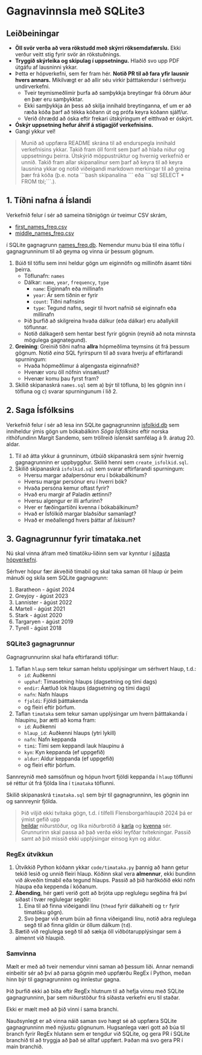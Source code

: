 # Gagnavinnsla með SQLite3

## Leiðbeiningar

- **Öll svör verða að vera rökstudd með skýrri röksemdafærslu.** Ekki verður veitt stig fyrir
  svör án rökstuðnings.
- **Tryggið skýrleika og skipulag í uppsetningu.** Hlaðið svo upp PDF útgáfu af lausninni ykkar.
- Þetta er hópverkefni, sem fer fram hér. **Notið PR til að fara yfir lausnir hvers annars.**
  Mikilvægt er að allir séu virkir þátttakendur í sérhverju undirverkefni.
    - Tveir teymismeðlimir þurfa að samþykkja breytingar frá öðrum áður en þær eru samþykktar.
    - Ekki samþykkja án þess að skilja innihald breytinganna, ef um er að ræða kóða þarf að tékka
      kóðann út og prófa keyra kóðann sjálf/ur.
    - Verið óhrædd að óska eftir frekari útskýringum ef eitthvað er óskýrt.
- **Óskýr uppsetning hefur áhrif á stigagjöf verkefnisins.**
- Gangi ykkur vel!

> Munið að uppfæra README skrána til að endurspegla innihald verkefnisins ykkar. Takið fram öll
> forrit sem þarf að hlaða niður og uppsetningu þeirra. Útskýrið möppustrúktur og hvernig
> verkefnið er unnið.
> Takið fram allar skipanalínur sem þarf að keyra til að keyra lausnina ykkar og notið
> viðeigandi markdown merkingar til að greina þær frá kóða (þ.e. nota \`\`\`bash skipanalína
> \`\`\` eða \`\`\`sql SELECT * FROM tbl;\`\`\`.).

## 1. Tíðni nafna á Íslandi

Verkefnið felur í sér að sameina tíðnigögn úr tveimur CSV skrám,

- [first_names_freq.csv](first_names_freq.csv)
- [middle_names_freq.csv](middle_names_freq.csv)

í SQLite gagnagrunn [names_freq.db](data/names_freq.db).
Nemendur munu búa til eina töflu í gagnagrunninum til að geyma og vinna úr þessum gögnum.

1. Búið til töflu sem inni heldur gögn um eiginnöfn og millinöfn ásamt tíðni þeirra.
    - Töflunafn: `names`
    - Dálkar: `name`, `year`, `frequency`, `type`
        - `name`: Eiginnafn eða millinafn
        - `year`: Ár sem tíðnin er fyrir
        - `count`: Tíðni nafnsins
        - `type`: Tegund nafns, segir til hvort nafnið sé eiginnafn eða millinafn
    - Þið þurfið að skilgreina hvaða dálkur (eða dálkar) eru aðallykill töflunnar.
    - Notið dálkagerð sem hentar best fyrir gögnin (reynið að nota minnsta mögulega gagnategund).
2. **Greining**: Greinið tíðni nafna **allra** hópmeðlima teymsins út frá þessum gögnum. Notið
   _eina_
   SQL fyrirspurn til að svara hverju af eftirfarandi spurningum:
    - Hvaða hópmeðlimur á algengasta eiginnafnið?
    - Hvenær voru öll nöfnin vinsælust?
    - Hvenær komu þau fyrst fram?
3. Skilið skipanaskrá `names.sql` sem a) býr til töfluna, b) les gögnin inn í töfluna og c) svarar
   spurningunum í lið 2.

## 2. Saga Ísfólksins

Verkefnið felur í sér að lesa inn SQLite gagnagrunninn [isfolkid.db](data/isfolkid.db) sem
inniheldur ýmis gögn um bókabálkinn _Söga Ísfólksins_ eftir norska rithöfundinn Margit Sandemo,
sem tröllreið íslenskt samfélag á 9. áratug 20. aldar.

1. Til að átta ykkur á grunninum, útbúið skipanaskrá sem sýnir hvernig gagnagrunninn er
   uppbyggður. Skilið henni sem `create_isfolkid.sql`.
2. Skilið skipanaskrá `isfolkid.sql` sem svarar eftirfarandi spurningum:
    - Hversu margar aðalpersónur eru í bókabálkinum?
    - Hversu margar persónur eru í hverri bók?
    - Hvaða persóna kemur oftast fyrir?
    - Hvað eru margir af Paladín ættinni?
    - Hversu algengur er illi arfurinn?
    - Hver er fæðingartíðni kvenna í bókabálkinum?
    - Hvað er Ísfólkið margar blaðsíður samanlagt?
    - Hvað er meðallengd hvers þáttar af _Ískisum_?

## 3. Gagnagrunnur fyrir tímataka.net

Nú skal vinna áfram með tímatöku-liðinn sem var kynntur í
[síðasta hópverkefni](https://github.com/Upplysingaverkfraedi/regex/?tab=readme-ov-file#4-gagna%C3%BArvinnsla).

Sérhver hópur fær ákveðið tímabil og skal taka saman öll hlaup úr þeim mánuði og skila sem
SQLite gagnagrunn:

1. Baratheon - ágúst 2024
2. Greyjoy - ágúst 2023
3. Lannister - ágúst 2022
4. Martell - ágúst 2021
5. Stark - ágúst 2020
6. Targaryen - ágúst 2019
7. Tyrell - ágúst 2018

### SQLite3 gagnagrunnur

Gagnagrunnurinn skal hafa eftirfarandi töflur:

1. Taflan `hlaup` sem tekur saman helstu upplýsingar um sérhvert hlaup, t.d.:
    - `id`: Auðkenni
    - `upphaf`: Tímasetning hlaups (dagsetning og tími dags)
    - `endir`: Áætluð lok hlaups (dagsetning og tími dags)
    - `nafn`: Nafn hlaups
    - `fjoldi`: Fjöldi þátttakenda
    - og fleiri eftir þörfum.
2. Taflan `timataka` sem tekur saman upplýsingar um hvern þátttakanda í hlaupinu, þar ætti að koma
   fram:
    - `id`: Auðkenni
    - `hlaup_id`: Auðkenni hlaups (ytri lykill)
    - `nafn`: Nafn keppanda
    - `timi`: Tími sem keppandi lauk hlaupinu á
    - `kyn`: Kyn keppanda (ef uppgefið)
    - `aldur`: Aldur keppanda (ef uppgefið)
    - og fleiri eftir þörfum.

Sannreynið með samsöfnun og hópun hvort fjöldi keppanda í `hlaup` töflunni sé réttur út frá
fjölda lína í `timataka` töflunni.

Skilið skipanaskrá `timataka.sql` sem býr til gagnagrunninn, les gögnin inn og sannreynir fjölda.

> Þið viljið ekki tvítaka gögn, t.d. í tilfelli Flensborgarhlaupið 2024 þá er ýmist gefið upp  
> [heildar](https://timataka.net/flensborgarhlaup2024/urslit/?race=2&cat=overall) niðurstöður,
> og líka niðurbrotið á [karla](https://timataka.net/flensborgarhlaup2024/urslit/?race=2&cat=m) og
> [kvenna](https://timataka.net/flensborgarhlaup2024/urslit/?race=2&cat=f) sér. Grunnurinn skal
> passa að það verða ekki leyfðar tvítekningar. Passið samt að þið missið ekki upplýsingar
> einsog kyn og aldur.

### RegEx útvíkkun

1. Útvíkkið Python kóðann ykkar `code/timataka.py` þannig að hann getur tekið lesið og unnið
   fleiri hlaup. Kóðinn skal vera **almennur**, ekki bundinn við ákveðin tímabil eða tegund
   hlaups. Passið að þið harðkóðið ekki nöfn hlaupa eða keppenda í kóðanum.
2. **Ábending**, hér gæti verið gott að brjóta upp reglulegu segðina frá því síðast í tvær
   reglulegar segðir:
    1. Eina til að finna viðeigandi línu (`thead` fyrir dálkaheiti og `tr` fyrir tímatöku gögn).
    2. Svo þegar við erum búin að finna viðeigandi línu, notið aðra reglulega segð
       til að finna gildin úr öllum dálkum (`td`).
3. Bætið við reglulega segð til að sækja öll viðbótarupplýsingar sem á almennt við hlaupið.

### Samvinna

Mælt er með að tveir nemendur vinni saman að þessum liði. Annar nemandi einbeitir sér að því að
parsa gögnin með uppfærðu RegEx í Python, meðan hinn býr til gagnagrunninn og innlestur gagna.

Þið þurfið ekki að bíða eftir RegEx hlutnum til að hefja vinnu með SQLite gagnagrunninn, þar sem
niðurstöður frá síðasta verkefni eru til staðar.

Ekki er mælt með að þið vinni í sama branchi.

Nauðsynlegt er að vinna náið saman svo hægt sé að uppfæra SQLite gagnagrunninn með nýjustu gögnunum.
Hugsanlega væri gott að búa til branch fyrir RegEx hlutann sem er tengdur við SQLite, og gera PR í
SQLite branchið til að tryggja að það sé alltaf uppfært. Þaðan má svo gera PR í main branchið.
